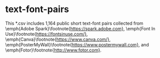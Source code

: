 # text-font-pairs

This *.csv includes 1,164 public short text-font pairs collected from \emph{Adobe Spark}\footnote{https://spark.adobe.com}, \emph{Font In Use}\footnote{https://fontsinuse.com/}, \emph{Canva}\footnote{https://www.canva.com/}, \emph{PosterMyWall}\footnote{https://www.postermywall.com}, and \emph{Fotor}\footnote{http://www.fotor.com}.
